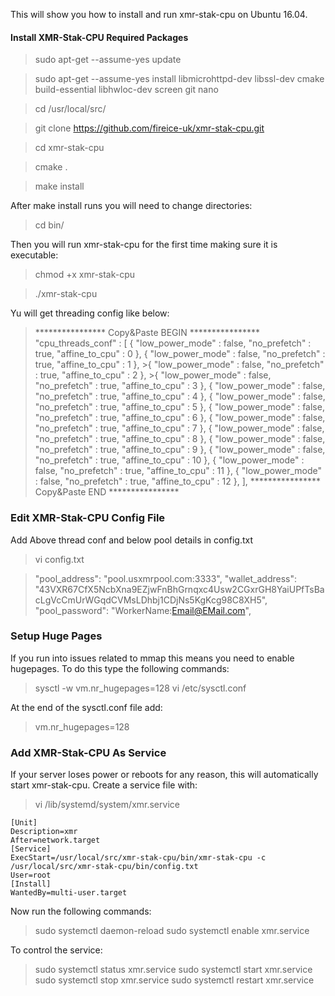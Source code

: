 This will show you how to install and run xmr-stak-cpu on Ubuntu 16.04.

#### Install XMR-Stak-CPU Required Packages

> sudo apt-get --assume-yes update

> sudo apt-get --assume-yes install libmicrohttpd-dev libssl-dev cmake build-essential libhwloc-dev screen git nano

> cd /usr/local/src/

> git clone https://github.com/fireice-uk/xmr-stak-cpu.git

> cd xmr-stak-cpu

> cmake .

> make install

After make install runs you will need to change directories:

> cd bin/

Then you will run xmr-stak-cpu for the first time making sure it is executable:

> chmod +x xmr-stak-cpu

> ./xmr-stak-cpu

Yu will get threading config like below: 

> **************** Copy&Paste BEGIN ****************
>"cpu_threads_conf" :
>[
  >  { "low_power_mode" : false, "no_prefetch" : true, "affine_to_cpu" : 0 },
   > { "low_power_mode" : false, "no_prefetch" : true, "affine_to_cpu" : 1 },
    >{ "low_power_mode" : false, "no_prefetch" : true, "affine_to_cpu" : 2 },
    >{ "low_power_mode" : false, "no_prefetch" : true, "affine_to_cpu" : 3 },
    { "low_power_mode" : false, "no_prefetch" : true, "affine_to_cpu" : 4 },
    { "low_power_mode" : false, "no_prefetch" : true, "affine_to_cpu" : 5 },
    { "low_power_mode" : false, "no_prefetch" : true, "affine_to_cpu" : 6 },
    { "low_power_mode" : false, "no_prefetch" : true, "affine_to_cpu" : 7 },
    { "low_power_mode" : false, "no_prefetch" : true, "affine_to_cpu" : 8 },
    { "low_power_mode" : false, "no_prefetch" : true, "affine_to_cpu" : 9 },
    { "low_power_mode" : false, "no_prefetch" : true, "affine_to_cpu" : 10 },
    { "low_power_mode" : false, "no_prefetch" : true, "affine_to_cpu" : 11 },
    { "low_power_mode" : false, "no_prefetch" : true, "affine_to_cpu" : 12 },
>],
>**************** Copy&Paste END ****************


### Edit XMR-Stak-CPU Config File

Add Above thread conf and below pool details in config.txt

> vi config.txt

>"pool_address": "pool.usxmrpool.com:3333",
>"wallet_address": "43VXR67CfX5NcbXna9EZjwFnBhGrnqxc4Usw2CGxrGH8YaiUPfTsBacLgVcCmUrWGqdCVMsLDhbj1CDjNs5KgKcg98C8XH5",
>"pool_password": "WorkerName:Email@EMail.com",


### Setup Huge Pages
If you run into issues related to mmap this means you need to enable hugepages. To do this type the following commands:

>sysctl -w vm.nr_hugepages=128
>vi /etc/sysctl.conf

At the end of the sysctl.conf file add:

> vm.nr_hugepages=128

### Add XMR-Stak-CPU As Service
If your server loses power or reboots for any reason, this will automatically start xmr-stak-cpu. Create a service file with:

> vi /lib/systemd/system/xmr.service

```
[Unit]
Description=xmr
After=network.target
[Service]
ExecStart=/usr/local/src/xmr-stak-cpu/bin/xmr-stak-cpu -c /usr/local/src/xmr-stak-cpu/bin/config.txt
User=root
[Install]
WantedBy=multi-user.target
```
Now run the following commands:

>sudo systemctl daemon-reload
>sudo systemctl enable xmr.service

To control the service:

>sudo systemctl status xmr.service
>sudo systemctl start xmr.service
>sudo systemctl stop xmr.service
>sudo systemctl restart xmr.service


